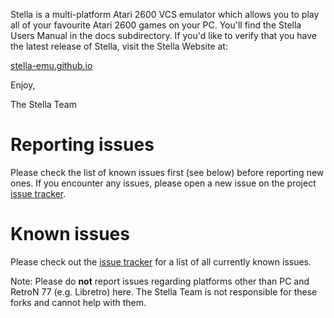 Stella is a multi-platform Atari 2600 VCS emulator which allows you to
play all of your favourite Atari 2600 games on your PC.  You'll find the
Stella Users Manual in the docs subdirectory.  If you'd like to verify
that you have the latest release of Stella, visit the Stella Website at:

  [stella-emu.github.io](https://stella-emu.github.io)

Enjoy,

The Stella Team

# Reporting issues

Please check the list of known issues first (see below) before reporting new ones.
If you encounter any issues, please open a new issue on the project
[issue tracker](https://github.com/stella-emu/stella/issues).

# Known issues

Please check out the [issue tracker](https://github.com/stella-emu/stella/issues) for
a list of all currently known issues.

Note: Please do **not** report issues regarding platforms other than PC and RetroN 77 
(e.g. Libretro) here. The Stella Team is not responsible for these forks and cannot 
help with them.
